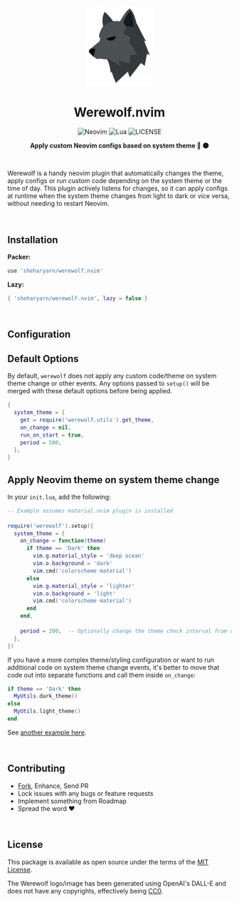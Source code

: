 <div align="center">
  <img src='doc/logo.png' width='150px' />

# Werewolf.nvim

![Neovim](https://img.shields.io/badge/Neovim-%2357A143?NeoVim-%2357A143.svg?&style=for-the-badge&logo=neovim&logoColor=white)
![Lua](https://img.shields.io/badge/lua-%232C2D72.svg?style=for-the-badge&logo=lua&logoColor=white)
![LICENSE](https://shields.io/badge/LICENSE-MIT-orange?style=for-the-badge)

  <b>Apply custom Neovim configs based on system theme 🔆 🌑</b>
</div>

<br>



Werewolf is a handy neovim plugin that automatically changes the
theme, apply configs or run custom code depending on the system theme or
the time of day. This plugin actively listens for changes, so it can
apply configs at runtime when the system theme changes from light to
dark or vice versa, without needing to restart Neovim.

<br>



## Installation

**Packer:**

```lua
use 'sheharyarn/werewolf.nvim'
```

**Lazy:**

```lua
{ 'sheharyarn/werewolf.nvim', lazy = false }
```

<br>



## Configuration


## Default Options

By default, `werewolf` does not apply any custom code/theme on
system theme change or other events. Any options passed to
`setup()` will be merged with these default options before being
applied.

```lua
{
  system_theme = {
    get = require('werewolf.utils').get_theme,
    on_change = nil,
    run_on_start = true,
    period = 500,
  },
}
```


## Apply Neovim theme on system theme change

In your `init.lua`, add the following:

```lua
-- Example assumes material.nvim plugin is installed

require('werewolf').setup({
  system_theme = {
    on_change = function(theme)
      if theme == 'Dark' then
        vim.g.material_style = 'deep ocean'
        vim.o.background = 'dark'
        vim.cmd('colorscheme material')
      else
        vim.g.material_style = 'lighter'
        vim.o.background = 'light'
        vim.cmd('colorscheme material')
      end
    end,

    period = 200,  -- Optionally change the theme check interval from default of `500` ms
  },
})
```

If you have a more complex theme/styling configuration or want to
run additional code on system theme change events, it's better to
move that code out into separate functions and call them inside
`on_change`:

```lua
if theme == 'Dark' then
  MyUtils.dark_theme()
else
  MyUtils.light_theme()
end
```

See [another example here][dotfiles-example].



<br>



## Contributing

- [Fork][github-fork], Enhance, Send PR
- Lock issues with any bugs or feature requests
- Implement something from Roadmap
- Spread the word ❤️

<br>



## License

This package is available as open source under the terms of
the [MIT License][license-mit].

The Werewolf logo/image has been generated using OpenAI's
DALL-E and does not have any copyrights, effectively being
[CC0][license-cc0].

<br>



  [github-fork]:      https://github.com/sheharyarn/werewolf.nvim/fork
  [license-mit]:      https://opensource.org/licenses/MIT
  [license-cc0]:      https://creativecommons.org/public-domain/cc0/

  [dotfiles-example]: https://github.com/sheharyarn/dotfiles/blob/7a5f6ac7adde7c1d97bfb1af8d79b51904f1b364/Vim/init.lua#L54-L68
